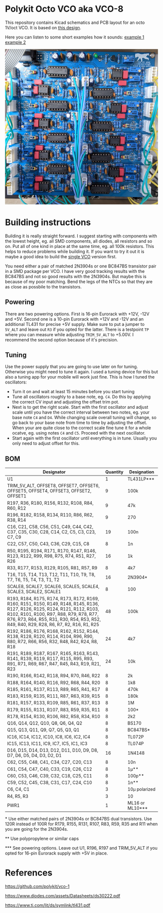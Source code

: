 # Polykit Octo VCO aka VCO-8

This repository contains Kicad schematics and PCB layout for an octo 1V/oct VCO. It is based on [this design](https://github.com/polykit/vco-1).

Here you can listen to some short examples how it sounds: [example 1](https://soundcloud.com/polykit/polykit-octo-vco) [example 2](https://soundcloud.com/polykit/polykit-oxcto-vco-2)


![Polykit Octo VCO](vco-8.jpg)

# Building instructions

Building it is really straight forward. I suggest starting with components with the lowest height, eg. all SMD components, all diodes, all resistors and so on. Put all of one kind in place at the same time, eg. all 100k resistors. This helps to reduce problems while building it. If you want to try it out it is maybe a good idea to build the [single VCO](https://github.com/polykit/vco-1) version first.

You need either a pair of matched 2N3904s or one BC847BS transistor pair in a SMD package per VCO. I have very good tracking results with the BC847BS and not so good results with the 2N3904s. But maybe this is because of my poor matching. Bend the legs of the NTCs so that they are as close as possbile to the transistors.

## Powering

There are two powering options. First is 16-pin Eurorack with +12V, -12V and +5V. Second one is a 10-pin Eurorack with +12V and -12V and an additional TL431 for precise +5V supply. Make sure to put a jumper to `5V_ALT` and leave out `R3` if you opted for the latter. There is a testpoint `TP` where you can measure while adjusting `TRIM_5V_ALT` to +5.00V. I recommend the second option because of it's precision.

## Tuning

Use the power supply that you are going to use later on for tuning. Otherwise you might need to tune it again. I used a tuning device for this but also a tuning app for your mobile will work just fine. This is how I tuned the oscillators:

- Turn it on and wait at least 15 minutes before you start tuning
- Tune all oscillators roughly to a base note, eg. `C4`. Do this by applying the correct CV input and adjusting the offset trim pot.
- Next is to get the right scale. Start with the first oscillator and adjust scale until you have the correct interval between two notes, eg. your base note `C4` and `D4`. While changing scale overall tuning will change, so go back to your base note from time to time by adjusting the offset. When your are quite close to the correct scale fine tune it for a whole ocatve, eg. using notes `C4` and `C5`. Proceed with the next oscillator.
- Start again with the first oscillator until everything is in tune. Usually you only need to adjust offset for this.

## BOM

|Designator|Quantity                                                                                                                                                                                                           |Designation|
|----------|-------------------------------------------------------------------------------------------------------------------------------------------------------------------------------------------------------------------|-----------|
|U1        |1                                                                                                                                                                                                                  |TL431LP*** |
|TRIM_5V_ALT, OFFSET8, OFFSET7, OFFSET6, OFFSET5, OFFSET4, OFFSET3, OFFSET2, OFFSET1|9                                                                                                                                                                                                                  |100k       |
|R197, R36, R180, R156, R132, R108, R84, R60, R12|9                                                                                                                                                                                                                  |47k        |
|R196, R182, R158, R134, R110, R86, R62, R38, R14|9                                                                                                                                                                                                                  |270        |
|C16, C21, C58, C56, C51, C49, C44, C42, C37, C35, C30, C28, C14, C2, C5, C3, C23, C7, C9|19                                                                                                                                                                                                                 |100n       |
|C22, C57, C50, C43, C36, C29, C15, C8|8                                                                                                                                                                                                                  |1n         |
|R50, R195, R194, R171, R170, R147, R146, R123, R122, R99, R98, R75, R74, R51, R27, R26|16                                                                                                                                                                                                                 |1k         |
|R33, R177, R153, R129, R105, R81, R57, R9|8                                                                                                                                                                                                                  |4k7        |
|T16, T15, T14, T13, T12, T11, T10, T9, T8, T7, T6, T5, T4, T3, T1, T2|16                                                                                                                                                                                                                 |2N3904*    |
|SCALE8, SCALE7, SCALE6, SCALE5, SCALE4, SCALE3, SCALE2, SCALE1|8                                                                                                                                                                                                                  |100        |
|R193, R184, R175, R174, R173, R172, R169, R160, R151, R150, R149, R148, R145, R136, R127, R126, R125, R124, R121, R112, R103, R102, R101, R100, R97, R88, R79, R78, R77, R76, R73, R64, R55, R31, R30, R54, R53, R52, R49, R40, R29, R28, R6, R7, R2, R16, R1, R25|48                                                                                                                                                                                                                 |100k       |
|R192, R186, R176, R168, R162, R152, R144, R138, R128, R120, R114, R104, R96, R90, R80, R72, R66, R56, R32, R48, R42, R24, R8, R18|24                                                                                                                                                                                                                 |4k7        |
|R191, R189, R187, R167, R165, R163, R143, R141, R139, R119, R117, R115, R95, R93, R91, R71, R69, R67, R47, R45, R43, R19, R21, R23|24                                                                                                                                                                                                                 |10k        |
|R190, R166, R142, R118, R94, R70, R46, R22|8                                                                                                                                                                                                                  |2k         |
|R188, R164, R140, R116, R92, R68, R44, R20|8                                                                                                                                                                                                                  |1k8        |
|R185, R161, R137, R113, R89, R65, R41, R17|8                                                                                                                                                                                                                  |470k       |
|R183, R159, R135, R111, R87, R63, R39, R15|8                                                                                                                                                                                                                  |180k       |
|R181, R157, R133, R109, R85, R61, R37, R13|8                                                                                                                                                                                                                  |1M         |
|R179, R155, R131, R107, R83, R59, R35, R11|8                                                                                                                                                                                                                  |100*       |
|R178, R154, R130, R106, R82, R58, R34, R10|8                                                                                                                                                                                                                  |2k2        |
|Q16, Q14, Q12, Q10, Q8, Q6, Q4, Q2|8                                                                                                                                                                                                                  |BS170      |
|Q15, Q13, Q11, Q9, Q7, Q5, Q3, Q1|8                                                                                                                                                                                                                  |BC847BS*   |
|IC16, IC14, IC12, IC10, IC8, IC6, IC2, IC4|8                                                                                                                                                                                                                  |TL072P     |
|IC15, IC13, IC11, IC9, IC7, IC5, IC1, IC3|8                                                                                                                                                                                                                  |TL074P     |
|D16, D15, D14, D13, D12, D11, D10, D9, D8, D7, D6, D5, D4, D3, D2, D1|16                                                                                                                                                                                                                 |1N4148     |
|C62, C55, C48, C41, C34, C27, C20, C13|8                                                                                                                                                                                                                  |10n        |
|C61, C54, C47, C40, C33, C19, C26, C12|8                                                                                                                                                                                                                  |1µ**         |
|C60, C53, C46, C39, C32, C18, C25, C11|8                                                                                                                                                                                                                  |100p**       |
|C59, C52, C45, C38, C31, C17, C24, C10|8                                                                                                                                                                                                                  |1n**       |
|C6, C4, C1  |3                                                                                                                                                                                                                  |10µ polarized       |
|R4, R5, R3  |3                                                                                                                                                                                                                  |10         |
|PWR1      |1                                                                                                                                                                                                                  |ML16 or ML10***|                                                                                           


\* Use either matched pairs of 2N3904s or BC847BS dual transistors. Use 120R instead of 100R for R179, R155, R131, R107, R83, R59, R35 and R11 when you are going for the 2N3904s.

\** Use polypropylene or similar caps

\*** See powering options. Leave out U1, R196, R197 and TRIM_5V_ALT if you opted for 16-pin Eurorack supply with +5V in place.

# References

https://github.com/polykit/vco-1

https://www.diodes.com/assets/Datasheets/ds30222.pdf

https://www.ti.com/lit/ds/symlink/tl431.pdf
